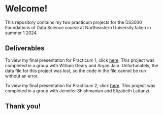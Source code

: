 # Welcome!
This repository contains my two practicum projects for the DS3000 Foundations of Data Science course at Northeastern University taken in summer 1 2024.

## Deliverables
To view my final presentation for Practicum 1, click [here](https://drive.google.com/file/d/1xV6oUPLNzA9qh6BnXSIqUmRzcV3GyLrJ/view?usp=sharing).
This project was completed in a group with William Geary and Aryan Jain. Unfortunately, the data file for this project was lost, so the code in the file cannot be run without an error.

To view my final presentation for Practicum 2, click [here](https://drive.google.com/file/d/1OIiKILevrvHqxpfCNHeE8oyDl8qH06Ug/view?usp=sharing).
This project was completed in a group with Jennifer Shishmanian and Elizabeth Lattanzi.

## Thank you!
